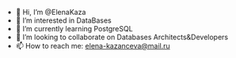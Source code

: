 - 👋 Hi, I’m @ElenaKaza
- 👀 I’m interested in DataBases
- 🌱 I’m currently learning PostgreSQL
- 💞️ I’m looking to collaborate on Databases Architects&Developers
- 📫 How to reach me: elena-kazanceva@mail.ru

<!---
ElenaKaza/ElenaKaza is a ✨ special ✨ repository because its `README.md` (this file) appears on your GitHub profile.
You can click the Preview link to take a look at your changes.
--->
